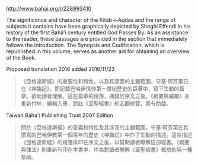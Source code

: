 http://www.bahai.org/r/228993410

The significance and character of the Kitáb-i-Aqdas and the range of subjects it contains have been graphically depicted by Shoghi Effendi in his history of the first Bahá’í century entitled God Passes By. As an assistance to the reader, these passages are provided in the section that immediately follows the introduction. The Synopsis and Codification, which is republished in this volume, serves as another aid for obtaining an overview of the Book.

Proposed translation 2016 added 2016/11/23

>《亞格達斯經》的重要性和特性，以及其涵蓋的主題範圍，守基·阿芬第已在《神臨記》，即記載巴哈伊信仰第一世紀歷史的巨著中，寫下生動的篇章。欲助讀者理解，這些篇章的段落，摘錄於序文之後。《綱要與編纂》亦重新付梓，編輯入冊，對此《至聖經書》的宏觀綜覽，將有助益。

Taiwan Baha'i Publishing Trust 2007 Edition

>關於《亞格達斯經》的意義和特性及其涉及的主題範圍，守基·阿芬第在其撰寫的巴哈伊教第一個百年的歷史《神臨記》中作了生動的描述。這些描述《亞格達斯經》的段落排印在序文之後，以幫助讀者瞭解這部經書。《綱要與律法》則重新刊印在本書中，作為對讀者瞭解《至聖經書》概貌的另一種幫助。
